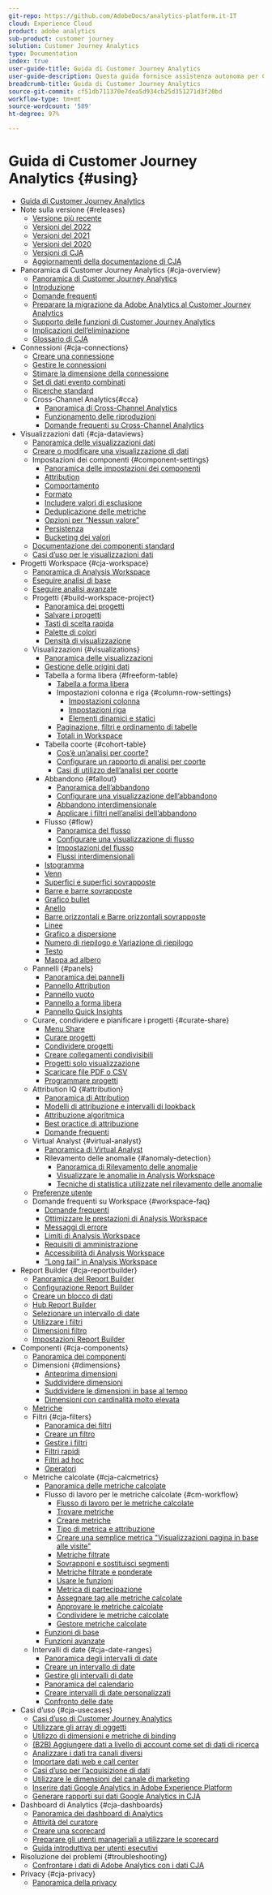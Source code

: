 ```yaml
---
git-repo: https://github.com/AdobeDocs/analytics-platform.it-IT
cloud: Experience Cloud
product: adobe analytics
sub-product: customer journey
solution: Customer Journey Analytics
type: Documentation
index: true
user-guide-title: Guida di Customer Journey Analytics
user-guide-description: Questa guida fornisce assistenza autonoma per Customer Journey Analytics, la soluzione di Adobe di nuova generazione per l’analisi cross-channel, basata su Adobe Experience Platform.
breadcrumb-title: Guida di Customer Journey Analytics
source-git-commit: cf51db711370e7dea5d934cb25d351271d3f20bd
workflow-type: tm+mt
source-wordcount: '589'
ht-degree: 97%

---
```



# Guida di Customer Journey Analytics {#using}

+ [Guida di Customer Journey Analytics](getting-started/cja-landing.md)
+ Note sulla versione {#releases}
   + [Versione più recente](release-notes/latest.md)
   + [Versioni del 2022](release-notes/2022.md)
   + [Versioni del 2021](release-notes/2021.md)
   + [Versioni del 2020](release-notes/2020.md)
   + [Versioni di CJA](release-notes/releases.md)
   + [Aggiornamenti della documentazione di CJA](release-notes/doc-changes.md)
+ Panoramica di Customer Journey Analytics {#cja-overview}
   + [Panoramica di Customer Journey Analytics](getting-started/cja-overview.md)
   + [Introduzione](getting-started/cja-getting-started.md)
   + [Domande frequenti](getting-started/cja-faq.md)
   + [Preparare la migrazione da Adobe Analytics al Customer Journey Analytics](getting-started/aa-to-cja.md)
   + [Supporto delle funzioni di Customer Journey Analytics](getting-started/cja-aa.md)
   + [Implicazioni dell’eliminazione](getting-started/cja-deletion.md)
   + [Glossario di CJA](getting-started/cja-glossary.md)
+ Connessioni {#cja-connections}
   + [Creare una connessione](connections/create-connection.md)
   + [Gestire le connessioni](connections/manage-connections.md)
   + [Stimare la dimensione della connessione](connections/estimate-connection-size.md)
   + [Set di dati evento combinati](connections/combined-dataset.md)
   + [Ricerche standard](connections/standard-lookups.md)
   + Cross-Channel Analytics{#cca}
      + [Panoramica di Cross-Channel Analytics](connections/cca/overview.md)
      + [Funzionamento delle riproduzioni](connections/cca/replay.md)
      + [Domande frequenti su Cross-Channel Analytics](connections/cca/faq.md)
+ Visualizzazioni dati {#cja-dataviews}
   + [Panoramica delle visualizzazioni dati](data-views/data-views.md)
   + [Creare o modificare una visualizzazione di dati](data-views/create-dataview.md)
   + Impostazioni dei componenti {#component-settings}
      + [Panoramica delle impostazioni dei componenti](data-views/component-settings/overview.md)
      + [Attribution](data-views/component-settings/attribution.md)
      + [Comportamento](data-views/component-settings/behavior.md)
      + [Formato](data-views/component-settings/format.md)
      + [Includere valori di esclusione](data-views/component-settings/include-exclude-values.md)
      + [Deduplicazione delle metriche](data-views/component-settings/metric-deduplication.md)
      + [Opzioni per “Nessun valore”](data-views/component-settings/no-value-options.md)
      + [Persistenza](data-views/component-settings/persistence.md)
      + [Bucketing dei valori](data-views/component-settings/value-bucketing.md)
   + [Documentazione dei componenti standard](data-views/component-reference.md)
   + [Casi d’uso per le visualizzazioni dati](data-views/data-views-usecases.md)
+ Progetti Workspace {#cja-workspace}
   + [Panoramica di Analysis Workspace](analysis-workspace/home.md)
   + [Eseguire analisi di base](analysis-workspace/perform-basic-analysis.md)
   + [Eseguire analisi avanzate](analysis-workspace/perform-adv-analysis.md)
   + Progetti {#build-workspace-project}
      + [Panoramica dei progetti](analysis-workspace/build-workspace-project/freeform-overview.md)
      + [Salvare i progetti](analysis-workspace/build-workspace-project/save-projects.md)
      + [Tasti di scelta rapida](analysis-workspace/build-workspace-project/fa-shortcut-keys.md)
      + [Palette di colori](analysis-workspace/build-workspace-project/color-palettes.md)
      + [Densità di visualizzazione](analysis-workspace/build-workspace-project/view-density.md)
   + Visualizzazioni {#visualizations}
      + [Panoramica delle visualizzazioni](analysis-workspace/visualizations/freeform-analysis-visualizations.md)
      + [Gestione delle origini dati](analysis-workspace/visualizations/t-sync-visualization.md)
      + Tabella a forma libera {#freeform-table}
         + [Tabella a forma libera](analysis-workspace/visualizations/freeform-table/freeform-table.md)
         + Impostazioni colonna e riga {#column-row-settings}
            + [Impostazioni colonna](analysis-workspace/visualizations/freeform-table/column-row-settings/column-settings.md)
            + [Impostazioni riga](analysis-workspace/visualizations/freeform-table/column-row-settings/table-settings.md)
            + [Elementi dinamici e statici](analysis-workspace/visualizations/freeform-table/column-row-settings/manual-vs-dynamic-rows.md)
         + [Paginazione, filtri e ordinamento di tabelle](analysis-workspace/visualizations/freeform-table/pagination-filtering-sorting.md)
         + [Totali in Workspace](analysis-workspace/visualizations/freeform-table/workspace-totals.md)
      + Tabella coorte {#cohort-table}
         + [Cos’è un’analisi per coorte?](analysis-workspace/visualizations/cohort-table/cohort-analysis.md)
         + [Configurare un rapporto di analisi per coorte](analysis-workspace/visualizations/cohort-table/t-cohort.md)
         + [Casi di utilizzo dell’analisi per coorte](analysis-workspace/visualizations/cohort-table/cohort-use-cases.md)
      + Abbandono {#fallout}
         + [Panoramica dell’abbandono](analysis-workspace/visualizations/fallout/fallout-flow.md)
         + [Configurare una visualizzazione dell’abbandono](analysis-workspace/visualizations/fallout/configuring-fallout.md)
         + [Abbandono interdimensionale](analysis-workspace/visualizations/fallout/configuring-interdimensional-fallout.md)
         + [Applicare i filtri nell’analisi dell’abbandono](analysis-workspace/visualizations/fallout/compare-segments-fallout.md)
      + Flusso {#flow}
         + [Panoramica del flusso](analysis-workspace/visualizations/c-flow/flow.md)
         + [Configurare una visualizzazione di flusso](analysis-workspace/visualizations/c-flow/creating-flow-report.md)
         + [Impostazioni del flusso](analysis-workspace/visualizations/c-flow/flow-settings.md)
         + [Flussi interdimensionali](analysis-workspace/visualizations/c-flow/multi-dimensional-flow.md)
      + [Istogramma](analysis-workspace/visualizations/histogram.md)
      + [Venn](analysis-workspace/visualizations/venn.md)
      + [Superfici e superfici sovrapposte](analysis-workspace/visualizations/area.md)
      + [Barre e barre sovrapposte](analysis-workspace/visualizations/bar.md)
      + [Grafico bullet](analysis-workspace/visualizations/bullet-graph.md)
      + [Anello](analysis-workspace/visualizations/donut.md)
      + [Barre orizzontali e Barre orizzontali sovrapposte](analysis-workspace/visualizations/horizontal-bar.md)
      + [Linee](analysis-workspace/visualizations/line.md)
      + [Grafico a dispersione](analysis-workspace/visualizations/scatterplot.md)
      + [Numero di riepilogo e Variazione di riepilogo](analysis-workspace/visualizations/summary-number-change.md)
      + [Testo](analysis-workspace/visualizations/text.md)
      + [Mappa ad albero](analysis-workspace/visualizations/treemap.md)
   + Pannelli {#panels}
      + [Panoramica dei pannelli](analysis-workspace/c-panels/panels.md)
      + [Pannello Attribution](analysis-workspace/c-panels/attribution.md)
      + [Pannello vuoto](analysis-workspace/c-panels/blank-panel.md)
      + [Pannello a forma libera](analysis-workspace/c-panels/freeform-panel.md)
      + [Pannello Quick Insights](analysis-workspace/c-panels/quickinsight.md)
   + Curare, condividere e pianificare i progetti {#curate-share}
      + [Menu Share](analysis-workspace/curate-share/send-schedule-files.md)
      + [Curare progetti](analysis-workspace/curate-share/curate.md)
      + [Condividere progetti](analysis-workspace/curate-share/share-projects.md)
      + [Creare collegamenti condivisibili](analysis-workspace/curate-share/shareable-links.md)
      + [Progetti solo visualizzazione](analysis-workspace/curate-share/view-only-projects.md)
      + [Scaricare file PDF o CSV](analysis-workspace/curate-share/download-send.md)
      + [Programmare progetti](analysis-workspace/curate-share/t-schedule-report.md)
   + Attribution IQ {#attribution}
      + [Panoramica di Attribution](analysis-workspace/attribution/overview.md)
      + [Modelli di attribuzione e intervalli di lookback](analysis-workspace/attribution/models.md)
      + [Attribuzione algoritmica](analysis-workspace/attribution/algorithmic.md)
      + [Best practice di attribuzione](analysis-workspace/attribution/best-practices.md)
      + [Domande frequenti](analysis-workspace/attribution/faq.md)
   + Virtual Analyst {#virtual-analyst}
      + [Panoramica di Virtual Analyst](analysis-workspace/virtual-analyst/overview.md)
      + Rilevamento delle anomalie {#anomaly-detection}
         + [Panoramica di Rilevamento delle anomalie](analysis-workspace/virtual-analyst/c-anomaly-detection/anomaly-detection.md)
         + [Visualizzare le anomalie in Analysis Workspace](analysis-workspace/virtual-analyst/c-anomaly-detection/view-anomalies.md)
         + [Tecniche di statistica utilizzate nel rilevamento delle anomalie](analysis-workspace/virtual-analyst/c-anomaly-detection/statistics-anomaly-detection.md)
   + [Preferenze utente](analysis-workspace/user-preferences.md)
   + Domande frequenti su Workspace {#workspace-faq}
      + [Domande frequenti](analysis-workspace/workspace-faq/faq.md)
      + [Ottimizzare le prestazioni di Analysis Workspace](analysis-workspace/workspace-faq/optimizing-performance.md)
      + [Messaggi di errore](analysis-workspace/workspace-faq/error-messages.md)
      + [Limiti di Analysis Workspace](analysis-workspace/workspace-faq/aw-limitations.md)
      + [Requisiti di amministrazione](analysis-workspace/workspace-faq/frequently-asked-questions-analysis-workspace.md)
      + [Accessibilità di Analysis Workspace](analysis-workspace/workspace-faq/aw-accessibility.md)
      + [“Long tail” in Analysis Workspace](analysis-workspace/workspace-faq/long-tail.md)
+ Report Builder {#cja-reportbuilder}
   + [Panoramica del Report Builder](report-builder/report-buider-overview.md)
   + [Configurazione Report Builder](report-builder/report-builder-setup.md)
   + [Creare un blocco di dati](report-builder/create-a-data-block.md)
   + [Hub Report Builder](report-builder/report-builder-hub.md)
   + [Selezionare un intervallo di date](report-builder/select-date-range.md)
   + [Utilizzare i filtri](report-builder/work-with-filters.md)
   + [Dimensioni filtro](report-builder/filter-dimensions.md)
   + [Impostazioni Report Builder](report-builder/report-builder-settings.md)
+ Componenti {#cja-components}
   + [Panoramica dei componenti](components/overview.md)
   + Dimensioni {#dimensions}
      + [Anteprima dimensioni](components/dimensions/view-dimensions.md)
      + [Suddividere dimensioni](components/dimensions/t-breakdown-fa.md)
      + [Suddividere le dimensioni in base al tempo](components/dimensions/time-parting-dimensions.md)
      + [Dimensioni con cardinalità molto elevata](components/dimensions/high-cardinality.md)
   + [Metriche](components/apply-create-metrics.md)
   + Filtri {#cja-filters}
      + [Panoramica dei filtri](components/filters/filters-overview.md)
      + [Creare un filtro](components/filters/create-filters.md)
      + [Gestire i filtri](components/filters/manage-filters.md)
      + [Filtri rapidi](components/filters/quick-filters.md)
      + [Filtri ad hoc](components/filters/ad-hoc-filters.md)
      + [Operatori](components/filters/operators.md)
   + Metriche calcolate {#cja-calcmetrics}
      + [Panoramica delle metriche calcolate](components/calc-metrics/calc-metr-overview.md)
      + Flusso di lavoro per le metriche calcolate {#cm-workflow}
         + [Flusso di lavoro per le metriche calcolate](components/calc-metrics/cm-workflow/cm-workflow.md)
         + [Trovare metriche](components/calc-metrics/cm-workflow/cm-finding.md)
         + [Creare metriche](components/calc-metrics/cm-workflow/cm-build-metrics.md)
         + [Tipo di metrica e attribuzione](components/calc-metrics/cm-workflow/m-metric-type-alloc.md)
         + [Creare una semplice metrica &quot;Visualizzazioni pagina in base alle visite&quot;](components/calc-metrics/cm-workflow/cm-pvv.md)
         + [Metriche filtrate](components/calc-metrics/cm-workflow/metrics-with-segments.md)
         + [Sovrapponi e sostituisci segmenti](components/calc-metrics/cm-workflow/cm-stack-seg.md)
         + [Metriche filtrate e ponderate](components/calc-metrics/cm-workflow/cm-weighted-metric.md)
         + [Usare le funzioni](components/calc-metrics/cm-workflow/cm-using-functions.md)
         + [Metrica di partecipazione](components/calc-metrics/cm-workflow/participation-metric.md)
         + [Assegnare tag alle metriche calcolate](components/calc-metrics/cm-workflow/cm-tagging.md)
         + [Approvare le metriche calcolate](components/calc-metrics/cm-workflow/cm-approving.md)
         + [Condividere le metriche calcolate](components/calc-metrics/cm-workflow/cm-sharing.md)
         + [Gestore metriche calcolate](components/calc-metrics/cm-workflow/cm-manager.md)
      + [Funzioni di base](components/calc-metrics/cm-functions.md)
      + [Funzioni avanzate](components/calc-metrics/cm-adv-functions.md)
   + Intervalli di date {#cja-date-ranges}
      + [Panoramica degli intervalli di date](components/date-ranges/overview.md)
      + [Creare un intervallo di date](components/date-ranges/create.md)
      + [Gestire gli intervalli di date](components/date-ranges/manage.md)
      + [Panoramica del calendario](components/date-ranges/calendar.md)
      + [Creare intervalli di date personalizzati](components/date-ranges/custom-date-ranges.md)
      + [Confronto delle date](components/date-ranges/time-comparison.md)
+ Casi d’uso {#cja-usecases}
   + [Casi d’uso di Customer Journey Analytics](use-cases/cja-usecases.md)
   + [Utilizzare gli array di oggetti](use-cases/object-arrays.md)
   + [Utilizzo di dimensioni e metriche di binding](use-cases/binding-dimensions-metrics.md)
   + [(B2B) Aggiungere dati a livello di account come set di dati di ricerca](use-cases/b2b.md)
   + [Analizzare i dati tra canali diversi](use-cases/cross-channel.md)
   + [Importare dati web e call center](use-cases/call-center.md)
   + [Casi d’uso per l’acquisizione di dati](use-cases/data-ingestion.md)
   + [Utilizzare le dimensioni del canale di marketing](use-cases/marketing-channels.md)
   + [Inserire dati Google Analytics in Adobe Experience Platform](use-cases/ga-to-cja.md)
   + [Generare rapporti sui dati Google Analytics in CJA](use-cases/ga-to-cja-reporting.md)
+ Dashboard di Analytics {#cja-dashboards}
   + [Panoramica dei dashboard di Analytics](mobile-app/home.md)
   + [Attività del curatore](mobile-app/curator.md)
   + [Creare una scorecard](mobile-app/create-scorecard.md)
   + [Preparare gli utenti manageriali a utilizzare le scorecard](mobile-app/set-up-execs.md)
   + [Guida introduttiva per utenti esecutivi](mobile-app/executive.md)
+ Risoluzione dei problemi {#troubleshooting}
   + [Confrontare i dati di Adobe Analytics con i dati CJA](troubleshooting/compare.md)
+ Privacy {#cja-privacy}
   + [Panoramica della privacy](privacy/privacy-overview.md)


